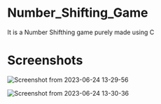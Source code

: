 # Number_Shifting_Game
It is a Number Shifthing game purely made using C

# Screenshots
![Screenshot from 2023-06-24 13-29-56](https://github.com/alikhere/Number_Shifting_Game/assets/107321288/2dacb54b-81b1-497a-9e45-513cc26829c4)

![Screenshot from 2023-06-24 13-30-36](https://github.com/alikhere/Number_Shifting_Game/assets/107321288/94bc2066-847f-4aeb-881e-f0b272fceb73)

